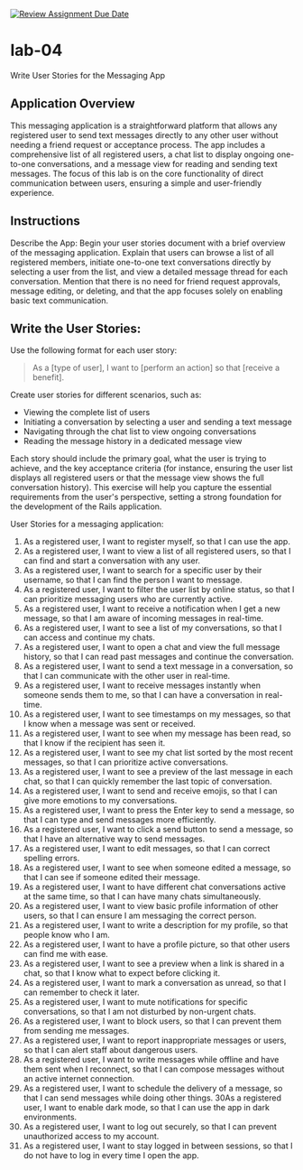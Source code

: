 [![Review Assignment Due Date](https://classroom.github.com/assets/deadline-readme-button-22041afd0340ce965d47ae6ef1cefeee28c7c493a6346c4f15d667ab976d596c.svg)](https://classroom.github.com/a/_5VuIjv6)
# lab-04
Write User Stories for the Messaging App

## Application Overview
This messaging application is a straightforward platform that allows any registered user to send text messages directly to any other user without needing a friend request or acceptance process. The app includes a comprehensive list of all registered users, a chat list to display ongoing one-to-one conversations, and a message view for reading and sending text messages. The focus of this lab is on the core functionality of direct communication between users, ensuring a simple and user-friendly experience.

## Instructions
Describe the App:
Begin your user stories document with a brief overview of the messaging application. Explain that users can browse a list of all registered members, initiate one-to-one text conversations directly by selecting a user from the list, and view a detailed message thread for each conversation. Mention that there is no need for friend request approvals, message editing, or deleting, and that the app focuses solely on enabling basic text communication.

## Write the User Stories:
Use the following format for each user story:

> As a [type of user], I want to [perform an action] so that [receive a benefit].

Create user stories for different scenarios, such as:
* Viewing the complete list of users
* Initiating a conversation by selecting a user and sending a text message
* Navigating through the chat list to view ongoing conversations
* Reading the message history in a dedicated message view

Each story should include the primary goal, what the user is trying to achieve, and the key acceptance criteria (for instance, ensuring the user list displays all registered users or that the message view shows the full conversation history). This exercise will help you capture the essential requirements from the user's perspective, setting a strong foundation for the development of the Rails application.

User Stories for a messaging application: 
1. As a registered user, I want to register myself, so that I can use the app.
2. As a registered user, I want to view a list of all registered users, so that I can find and start a conversation with any user.
3. As a registered user, I want to search for a specific user by their username, so that I can find the person I want to message.
4. As a registered user, I want to filter the user list by online status, so that I can prioritize messaging users who are currently active.
5. As a registered user, I want to receive a notification when I get a new message, so that I am aware of incoming messages in real-time.
6. As a registered user, I want to see a list of my conversations, so that I can access and continue my chats.
7. As a registered user, I want to open a chat and view the full message history, so that I can read past messages and continue the conversation.
8. As a registered user, I want to send a text message in a conversation, so that I can communicate with the other user in real-time.
9. As a registered user, I want to receive messages instantly when someone sends them to me, so that I can have a conversation in real-time.
10. As a registered user, I want to see timestamps on my messages, so that I know when a message was sent or received.
11. As a registered user, I want to see when my message has been read, so that I know if the recipient has seen it.
12. As a registered user, I want to see my chat list sorted by the most recent messages, so that I can prioritize active conversations.
13. As a registered user, I want to see a preview of the last message in each chat, so that I can quickly remember the last topic of conversation.
14. As a registered user, I want to send and receive emojis, so that I can give more emotions to my conversations.
15. As a registered user, I want to press the Enter key to send a message, so that I can type and send messages more efficiently.
16. As a registered user, I want to click a send button to send a message, so that I have an alternative way to send messages.
17. As a registered user, I want to edit messages, so that I can correct spelling errors.
18. As a registered user, I want to see when someone edited a message, so that I can see if someone edited their message. 
19. As a registered user, I want to have different chat conversations active at the same time, so that I can have many chats simultaneously.
20. As a registered user, I want to view basic profile information of other users, so that I can ensure I am messaging the correct person.
21. As a registered user, I want to write a description for my profile, so that people know who I am.
22. As a registered user, I want to have a profile picture, so that other users can find me with ease.
23. As a registered user, I want to see a preview when a link is shared in a chat, so that I know what to expect before clicking it.
24. As a registered user, I want to mark a conversation as unread, so that I can remember to check it later.
25. As a registered user, I want to mute notifications for specific conversations, so that I am not disturbed by non-urgent chats.
26. As a registered user, I want to block users, so that I can prevent them from sending me messages.
27. As a registered user, I want to report inappropriate messages or users, so that I can alert staff about dangerous users.
28. As a registered user, I want to write messages while offline and have them sent when I reconnect, so that I can compose messages without an active internet connection.
29. As a registered user, I want to schedule the delivery of a message, so that I can send messages while doing other things.
30As a registered user, I want to enable dark mode, so that I can use the app in dark environments.
31. As a registered user, I want to log out securely, so that I can prevent unauthorized access to my account.
32. As a registered user, I want to stay logged in between sessions, so that I do not have to log in every time I open the app.

